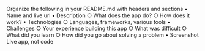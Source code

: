 Organize the following in your README.md with headers and sections
	• Name and live url
	• Description
		○ What does the app do?
		○ How does it work?
	• Technologies
		○ Languages, frameworks, various tools
	• Challenges
		○ Your experience building this app
		○ What was difficult
		○ What did you learn
		○ How did you go about solving a problem
	• Screenshot
Live app, not code